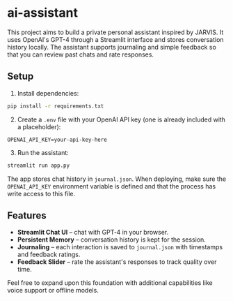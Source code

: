 # ai-assistant

This project aims to build a private personal assistant inspired by JARVIS. It uses OpenAI's GPT-4 through a Streamlit interface and stores conversation history locally. The assistant supports journaling and simple feedback so that you can review past chats and rate responses.

## Setup

1. Install dependencies:

```bash
pip install -r requirements.txt
```

2. Create a `.env` file with your OpenAI API key (one is already included with a placeholder):

```
OPENAI_API_KEY=your-api-key-here
```

3. Run the assistant:

```bash
streamlit run app.py
```

The app stores chat history in `journal.json`. When deploying, make sure the
`OPENAI_API_KEY` environment variable is defined and that the process has write
access to this file.

## Features

- **Streamlit Chat UI** – chat with GPT‑4 in your browser.
- **Persistent Memory** – conversation history is kept for the session.
- **Journaling** – each interaction is saved to `journal.json` with timestamps and feedback ratings.
- **Feedback Slider** – rate the assistant's responses to track quality over time.

Feel free to expand upon this foundation with additional capabilities like voice support or offline models.
